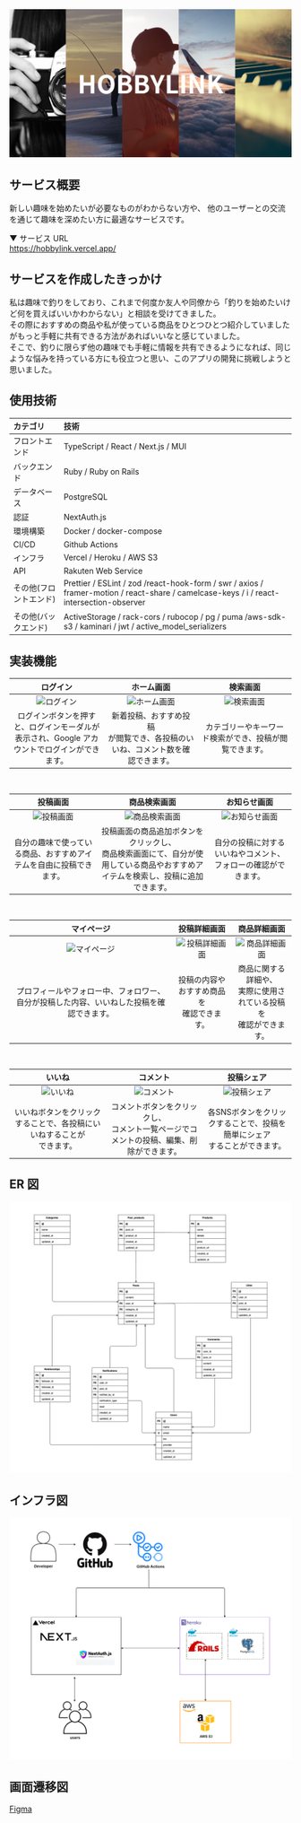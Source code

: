 <img src="./frontend/public/ogp-image.png">

## サービス概要

新しい趣味を始めたいが必要なものがわからない方や、 他のユーザーとの交流を通じて趣味を深めたい方に最適なサービスです。

▼ サービス URL
<br />
https://hobbylink.vercel.app/

## サービスを作成したきっかけ

私は趣味で釣りをしており、これまで何度か友人や同僚から「釣りを始めたいけど何を買えばいいかわからない」と相談を受けてきました。
</br>
その際におすすめの商品や私が使っている商品をひとつひとつ紹介していましたがもっと手軽に共有できる方法があればいいなと感じていました。
</br>
そこで、釣りに限らず他の趣味でも手軽に情報を共有できるようになれば、同じような悩みを持っている方にも役立つと思い、このアプリの開発に挑戦しようと思いました。

## 使用技術

| カテゴリ               | 技術                                                                                                                                    |
| :--------------------- | :-------------------------------------------------------------------------------------------------------------------------------------- |
| フロントエンド         | TypeScript / React / Next.js / MUI                                                                                                      |
| バックエンド           | Ruby / Ruby on Rails                                                                                                                    |
| データベース           | PostgreSQL                                                                                                                              |
| 認証                   | NextAuth.js                                                                                                                             |
| 環境構築               | Docker / docker-compose                                                                                                                 |
| CI/CD                  | Github Actions                                                                                                                          |
| インフラ               | Vercel / Heroku / AWS S3                                                                                                                |
| API                    | Rakuten Web Service                                                                                                                     |
| その他(フロントエンド) | Prettier / ESLint / zod /react-hook-form / swr / axios / framer-motion / react-share / camelcase-keys / i / react-intersection-observer |
| その他(バックエンド)   | ActiveStorage / rack-cors / rubocop / pg / puma /aws-sdk-s3 / kaminari / jwt / active_model_serializers                                 |

## 実装機能

|                                            ログイン                                             |                                    ホーム画面                                    |                              検索画面                               |
| :---------------------------------------------------------------------------------------------: | :------------------------------------------------------------------------------: | :-----------------------------------------------------------------: |
|               ![ログイン](https://gyazo.com/df6e5f9c6d409de3a381c24d19d31365.gif)               |      ![ホーム画面](https://gyazo.com/070127e93f565526d1b2375fa812bede.gif)       | ![検索画面](https://gyazo.com/36ffaa4b1c26e359d7e7f10f7238b8d8.gif) |
| ログインボタンを押すと、ログインモーダルが<br>表示され、Google アカウントでログインができます。 | 新着投稿、おすすめ投稿<br>が閲覧でき、各投稿のいいね、コメント数を確認できます。 |       カテゴリーやキーワード検索ができ、投稿が閲覧できます。        |

<br/>

|                              投稿画面                               |                                                              商品検索画面                                                              |                              お知らせ画面                               |
| :-----------------------------------------------------------------: | :------------------------------------------------------------------------------------------------------------------------------------: | :---------------------------------------------------------------------: |
| ![投稿画面](https://gyazo.com/cccc11ad4fbb2ecbfacf151f21f08ca1.png) |                                ![商品検索画面](https://gyazo.com/fb6bf7f87adaae1a21cec3dfc75e7734.gif)                                 | ![お知らせ画面](https://gyazo.com/bc671d427ef49df2f779316c3b76c1f0.png) |
| 自分の趣味で使っている商品、おすすめアイテムを自由に投稿できます。  | 投稿画面の商品追加ボタンをクリックし、<br>商品検索画面にて、自分が使用している商品やおすすめアイテムを検索し、投稿に追加できます。 |     自分の投稿に対するいいねやコメント、フォローの確認ができます。      |

<br/>

|                                            マイページ                                            |                              投稿詳細画面                               |                              商品詳細画面                               |
| :----------------------------------------------------------------------------------------------: | :---------------------------------------------------------------------: | :---------------------------------------------------------------------: |
|              ![マイページ](https://gyazo.com/993dad46b529d36317130b584b97f6ff.gif)               | ![投稿詳細画面](https://gyazo.com/de0a1c8d49d656cf3eb7362010153cbb.png) | ![商品詳細画面](https://gyazo.com/6387f8fb9638148c20e6d4051d086036.png) |
| プロフィールやフォロー中、フォロワー、自分が投稿した内容、いいねした投稿を確認できます。 |              投稿の内容やおすすめ商品を<br>確認できます。               | 商品に関する詳細や、<br>実際に使用されている投稿を<br>確認ができます。  |

<br/>

|                                  いいね                                  |                                          コメント                                          |                                  投稿シェア                                   |
| :----------------------------------------------------------------------: | :----------------------------------------------------------------------------------------: | :---------------------------------------------------------------------------: |
|   ![いいね](https://i.gyazo.com/c88d66e3cd73b0d962dd14f23a292cf8.gif)    |            ![コメント](https://gyazo.com/1fe9aa9ed85b4be9dd51ac3664798faf.gif)             |     ![投稿シェア](https://gyazo.com/08de75fe582c1543efe5661bae8896e2.png)     |
| いいねボタンをクリックすることで、各投稿にいいねすることが<br>できます。 | コメントボタンをクリックし、<br>コメント一覧ページでコメントの投稿、編集、削除ができます。 | 各SNSボタンをクリックすることで、投稿を簡単にシェア<br>することができます。 |

## ER 図

<Img src="./er.png">

## インフラ図

<Img src="./infra.png" />

## 画面遷移図

[Figma](https://www.figma.com/design/24rgRaUhoinbc4mCYvAr6P/%E7%94%BB%E9%9D%A2%E9%81%B7%E7%A7%BB%E5%9B%B3?node-id=0-1&m=dev&t=iBEKxCRAfLZeEr1S-1)
